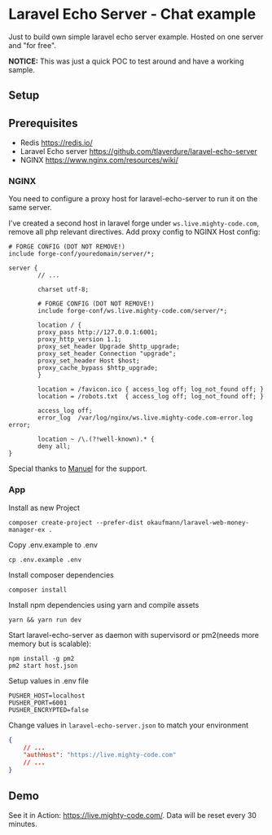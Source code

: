 # Laravel Echo Server - Chat example

Just to build own simple laravel echo server example. Hosted on one server and "for free".

**NOTICE:** This was just a quick POC to test around and have a working sample.

## Setup

## Prerequisites

- Redis https://redis.io/
- Laravel Echo server https://github.com/tlaverdure/laravel-echo-server
- NGINX  https://www.nginx.com/resources/wiki/

### NGINX
You need to configure a proxy host for laravel-echo-server to run it on  the same server.

I've created a second host in laravel forge under `ws.live.mighty-code.com`, remove all php relevant directives.
Add proxy config to NGINX Host config:

```
# FORGE CONFIG (DOT NOT REMOVE!)
include forge-conf/youredomain/server/*;

server {
        // ...
        
        charset utf-8;

        # FORGE CONFIG (DOT NOT REMOVE!)
        include forge-conf/ws.live.mighty-code.com/server/*;

        location / {
        proxy_pass http://127.0.0.1:6001;
        proxy_http_version 1.1;
        proxy_set_header Upgrade $http_upgrade;
        proxy_set_header Connection "upgrade";
        proxy_set_header Host $host;
        proxy_cache_bypass $http_upgrade;
        }

        location = /favicon.ico { access_log off; log_not_found off; }
        location = /robots.txt  { access_log off; log_not_found off; }

        access_log off;
        error_log  /var/log/nginx/ws.live.mighty-code.com-error.log error;

        location ~ /\.(?!well-known).* {
        deny all;
}
```
Special thanks to [Manuel](https://twitter.com/strebel_manuel) for the support.

### App

Install as new Project
```
composer create-project --prefer-dist okaufmann/laravel-web-money-manager-ex .
```

Copy .env.example to .env
```
cp .env.example .env
```

Install composer dependencies

```
composer install
```

Install npm dependencies using yarn and compile assets

```
yarn && yarn run dev
```

Start laravel-echo-server as daemon with supervisord or pm2(needs more memory but is scalable):

```commandline
npm install -g pm2
pm2 start host.json
```

Setup values in .env file
```
PUSHER_HOST=localhost
PUSHER_PORT=6001
PUSHER_ENCRYPTED=false
```

Change values in `laravel-echo-server.json` to match your environment

```json
{
    // ...
    "authHost": "https://live.mighty-code.com"
    // ...
}
```

## Demo

See it in Action: https://live.mighty-code.com/. Data will be reset every 30 minutes.
